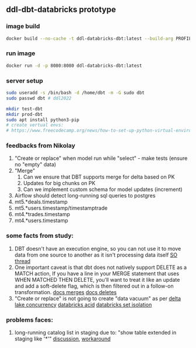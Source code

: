## ddl-dbt-databricks prototype

### image build
```bash
docker build --no-cache -t ddl-databricks-dbt:latest --build-arg PROFILES_FILE=${PROFILES} -f dbt.Dockerfile .
```
### run image
```bash
docker run -d -p 8080:8080 ddl-databricks-dbt:latest
```

### server setup
```bash
sudo useradd -s /bin/bash -d /home/dbt -m -G sudo dbt
sudo passwd dbt # ddl2022

mkdir test-dbt
mkdir prod-dbt
sudo apt install python3-pip
# create vertual envs:
# https://www.freecodecamp.org/news/how-to-set-up-python-virtual-environment-on-ubuntu-20-04/
```

### feedbacks from Nikolay
1. "Create or replace" when model run while "select" - make tests (ensure no "empty" data)
2. "Merge"
   1. Can we ensure that DBT supports merge for delta based on PK
   2. Updates for big chunks on PK
   3. Can we implement custom schema for model updates (increment)
3. Airflow should detect long-running sql queries to postgres
4. mt5.*deals.timestamp
4. mt5.*users.timestamp/timestamptrade
5. mt4.*trades.timestamp
5. mt4.*users.timestamp

### some facts from study:
1. DBT doesn't have an execution engine, so you can not use it to move data from one source to another as it isn't processing data itself
[SO thread](https://stackoverflow.com/questions/63002171/can-dbt-connect-to-different-databases-in-the-same-project)
2. One important caveat is that dbt does not natively support DELETE as a MATCH action, 
If you have a line in your MERGE statement that uses WHEN MATCHED THEN DELETE, 
you’ll want to treat it like an update and add a soft-delete flag, which is then filtered out in a follow-on transformation.
[docs merges](https://docs.getdbt.com/guides/migration/tools/migrating-from-stored-procedures/5-merges)
[docs deletes](https://docs.getdbt.com/guides/migration/tools/migrating-from-stored-procedures/4-deletes)
3. "Create or replace" is not going to create "data vacuum" as per 
[delta lake concurrency](https://docs.delta.io/0.4.0/delta-concurrency.html)
[databricks acid](https://docs.databricks.com/lakehouse/acid.html)
[databricks set isolation](https://docs.databricks.com/optimizations/isolation-level.html#setting-isolation-level)

### problems faces:
1. long-running catalog list in staging due to: "show table extended in staging like '*'"
   [discussion](https://github.com/dbt-labs/dbt-spark/issues/93), [workaround](https://github.com/dbt-labs/dbt-spark/issues/228)

